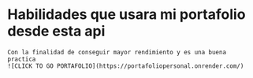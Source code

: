 # Habilidades que usara mi portafolio desde esta api
    Con la finalidad de conseguir mayor rendimiento y es una buena practica
    ![CLICK TO GO PORTAFOLIO](https://portafoliopersonal.onrender.com/)
